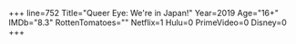+++
line=752
Title="Queer Eye: We're in Japan!"
Year=2019
Age="16+"
IMDb="8.3"
RottenTomatoes=""
Netflix=1
Hulu=0
PrimeVideo=0
Disney=0
+++

